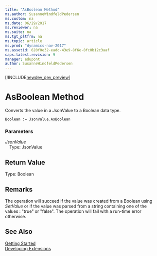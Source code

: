 ```yaml
---
title: "AsBoolean Method"
ms.author: SusanneWindfeldPedersen
ms.custom: na
ms.date: 06/29/2017
ms.reviewer: na
ms.suite: na
ms.tgt_pltfrm: na
ms.topic: article
ms.prod: "dynamics-nav-2017"
ms.assetid: 620f0e32-eadc-43e9-8f6e-8fc0b12c3aaf
caps.latest.revision: 9
manager: edupont
author: SusanneWindfeldPedersen
---
```


[!INCLUDE[newdev_dev_preview](../includes/newdev_dev_preview.md)]

# AsBoolean Method

Converts the value in a JsonValue to a Boolean data type.

```
Boolean := JsonValue.AsBoolean
```

### Parameters
*JsonValue*  
&emsp;Type: JsonValue

## Return Value
Type: Boolean

## Remarks
The operation will succeed if the value was created from a Boolean using *SetValue* or if the value was parsed from a string containing one of the values : "true" or "false". The operation will fail with a run-time error otherwise.


## See Also
[Getting Started](../devenv-get-started.md)  
[Developing Extensions](../devenv-dev-overview.md)